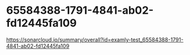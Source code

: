 # 65584388-1791-4841-ab02-fd12445fa109
https://sonarcloud.io/summary/overall?id=examly-test_65584388-1791-4841-ab02-fd12445fa109
